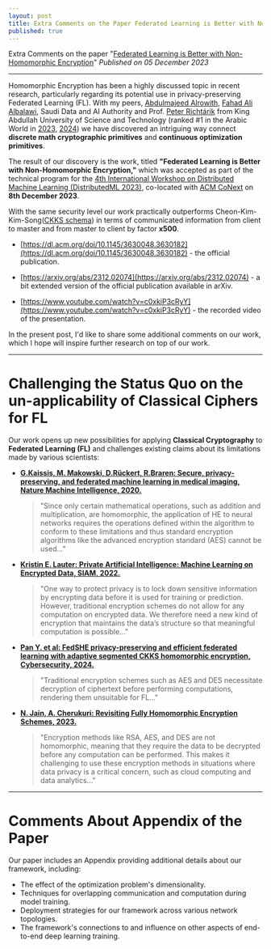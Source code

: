 ```yaml
---
layout: post
title: Extra Comments on the Paper Federated Learning is Better with Non-Homomorphic Encryption
published: true
---
```


Extra Comments on the paper "[Federated Learning is Better with Non-Homomorphic Encryption](https://arxiv.org/abs/2312.02074)" *Published on 05 December 2023*

---

Homomorphic Encryption has been a highly discussed topic in recent research, particularly regarding its potential use in privacy-preserving Federated Learning (FL). With my peers, [Abdulmajeed Alrowith](https://www.linkedin.com/in/aalrowithi?originalSubdomain=sa), [Fahad Ali Albalawi](https://www.linkedin.com/in/fahad-albalawi-49b55759/), Saudi Data and AI Authority and Prof. [Peter Richtárik](https://richtarik.org/) from King Abdullah University of Science and Technology (ranked #1 in the Arabic World in [2023](https://www.kaust.edu.sa/en/news/kaust-ranked-1-in-times-higher-education-arab-university-rankings-2023), [2024](https://www.kaust.edu.sa/en/news/a-national-pride-kaust-tops-the-arab-university-rankings-for-second-year-in-a-row)) we have discovered an intriguing way connect **discrete math cryptographic primitives** and **continuous optimization primitives**.

The result of our discovery is the work, titled **"Federated Learning is Better with Non-Homomorphic Encryption,"** which was accepted as part of the technical program for the [4th International Workshop on Distributed Machine Learning (DistributedML 2023)](https://distributedml.org/), co-located with [ACM CoNext](https://co-next.org/) on **8th December 2023**.

With the same security level our work practically outperforms Cheon-Kim-Kim-Song([CKKS schema](https://eprint.iacr.org/2016/421.pdf)) in terms of communicated information from client to master and from master to client by factor **x500**.

* [https://dl.acm.org/doi/10.1145/3630048.3630182](https://dl.acm.org/doi/10.1145/3630048.3630182) - the official publication.

* [https://arxiv.org/abs/2312.02074](https://arxiv.org/abs/2312.02074) - a bit extended version of the official publication available in arXiv.

* [https://www.youtube.com/watch?v=c0xkiP3cRyY](https://www.youtube.com/watch?v=c0xkiP3cRyY) - the recorded video of the presentation.


In the present post, I'd like to share some additional comments on our work, which I hope will inspire further research on top of our work.

---

# Challenging the Status Quo on the un-applicability of Classical Ciphers for FL

Our work opens up new possibilities for applying **Classical Cryptography** to **Federated Learning (FL)** and challenges existing claims about its limitations made by various scientists:

* **[ G.Kaissis, M. Makowski, D.Rückert, R.Braren: Secure, privacy-preserving, and federated machine learning in medical imaging, Nature Machine Intelligence, 2020.](https://www.nature.com/articles/s42256-020-0186-1)**
    > "Since only certain mathematical operations, such as addition and multiplication, are homomorphic, the application of HE to neural networks requires the operations defined within the algorithm to conform to these limitations and thus standard encryption algorithms like the advanced encryption standard (AES) cannot be used..."

* **[Kristin E. Lauter: Private Artificial Intelligence: Machine Learning on Encrypted Data, SIAM, 2022.](https://www.siam.org/publications/siam-news/articles/private-artificial-intelligence-machine-learning-on-encrypted-data)**
    > "One way to protect privacy is to lock down sensitive information by encrypting data before it is used for training or prediction. However, traditional encryption schemes do not allow for any computation on encrypted data. We therefore need a new kind of encryption that maintains the data’s structure so that meaningful computation is possible..."

* **[ Pan Y. et al: FedSHE privacy-preserving and efficient federated learning with adaptive segmented CKKS homomorphic encryption, Cybersecurity, 2024.](https://cybersecurity.springeropen.com/articles/10.1186/s42400-024-00232-w)**
    > "Traditional encryption schemes such as AES and DES necessitate decryption of ciphertext before performing computations, rendering them unsuitable for FL..."

* **[N. Jain, A. Cherukuri: Revisiting Fully Homomorphic Encryption Schemes, 2023.](https://arxiv.org/abs/2305.05904)**
    > "Encryption methods like RSA, AES, and DES are not homomorphic, meaning that they require the data to be decrypted before any computation can be performed. This makes it challenging to use these encryption methods in situations where data privacy is a critical concern, such as cloud computing and data analytics..."

---

# Comments About Appendix of the Paper

Our paper includes an Appendix providing additional details about our framework, including:

* The effect of the optimization problem's dimensionality.
* Techniques for overlapping communication and computation during model training.
* Deployment strategies for our framework across various network topologies.
* The framework's connections to and influence on other aspects of end-to-end deep learning training.


